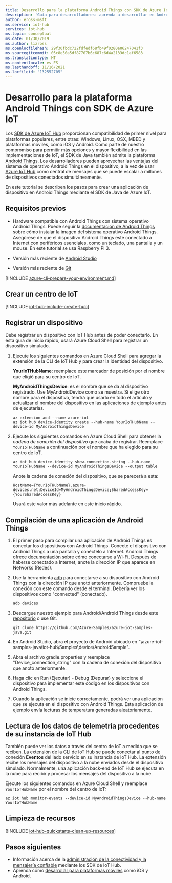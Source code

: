 ```yaml
---
title: Desarrollo para la plataforma Android Things con SDK de Azure IoT | Microsoft Docs
description: 'Guía para desarrolladores: aprenda a desarrollar en Android Things mediante los SDK de Azure IoT Hub.'
author: eross-msft
ms.service: iot-hub
services: iot-hub
ms.topic: conceptual
ms.date: 01/30/2019
ms.author: lizross
ms.openlocfilehash: 29f30fbdc722fdfedf68fb49f0280e06247041f3
ms.sourcegitcommit: 05c8e50a5df87707b6c687c6d4a2133dc1af6583
ms.translationtype: HT
ms.contentlocale: es-ES
ms.lasthandoff: 11/16/2021
ms.locfileid: "132552705"
---
```

# <a name="develop-for-android-things-platform-using-azure-iot-sdks"></a>Desarrollo para la plataforma Android Things con SDK de Azure IoT

Los [SDK de Azure IoT Hub](./iot-hub-devguide-sdks.md) proporcionan compatibilidad de primer nivel para plataformas populares, entre otras: Windows, Linux, OSX, MBED y plataformas móviles, como iOS y Android.  Como parte de nuestro compromiso para permitir más opciones y mayor flexibilidad en las implementaciones de IoT, el SDK de Java también admite la plataforma [Android Things](https://developer.android.com/things/).  Los desarrolladores pueden aprovechar las ventajas del sistema de operativo Android Things en el dispositivo, a la vez de usar [Azure IoT Hub](about-iot-hub.md) como central de mensajes que se puede escalar a millones de dispositivos conectados simultáneamente.

En este tutorial se describen los pasos para crear una aplicación de dispositivo en Android Things mediante el SDK de Java de Azure IoT.

## <a name="prerequisites"></a>Requisitos previos

* Hardware compatible con Android Things con sistema operativo Android Things.  Puede seguir la [documentación de Android Things](https://developer.android.com/things/get-started/kits#flash-at) sobre cómo instalar la imagen del sistema operativo Android Things.  Asegúrese de que el dispositivo Android Things esté conectado a Internet con periféricos esenciales, como un teclado, una pantalla y un mouse.  En este tutorial se usa Raspberry Pi 3.

* Versión más reciente de [Android Studio](https://developer.android.com/studio/)

* Versión más reciente de [Git](https://git-scm.com/)

[!INCLUDE [azure-cli-prepare-your-environment.md](../../includes/azure-cli-prepare-your-environment-no-header.md)]

## <a name="create-an-iot-hub"></a>Crear un centro de IoT

[!INCLUDE [iot-hub-include-create-hub](../../includes/iot-hub-include-create-hub.md)]

## <a name="register-a-device"></a>Registrar un dispositivo

Debe registrar un dispositivo con IoT Hub antes de poder conectarlo. En esta guía de inicio rápido, usará Azure Cloud Shell para registrar un dispositivo simulado.

1. Ejecute los siguientes comandos en Azure Cloud Shell para agregar la extensión de la CLI de IoT Hub y para crear la identidad del dispositivo.

   **YourIoTHubName**: reemplace este marcador de posición por el nombre que eligió para su centro de IoT.

   **MyAndroidThingsDevice**: es el nombre que se da al dispositivo registrado. Use MyAndroidDevice como se muestra. Si elige otro nombre para el dispositivo, tendrá que usarlo en todo el artículo y actualizar el nombre del dispositivo en las aplicaciones de ejemplo antes de ejecutarlas.

    ```azurecli-interactive
    az extension add --name azure-iot
    az iot hub device-identity create --hub-name YourIoTHubName --device-id MyAndroidThingsDevice
    ```

2. Ejecute los siguientes comandos en Azure Cloud Shell para obtener la *cadena de conexión del dispositivo* que acaba de registrar. Reemplace `YourIoTHubName` a continuación por el nombre que ha elegido para su centro de IoT.

    ```azurecli-interactive
    az iot hub device-identity show-connection-string --hub-name YourIoTHubName --device-id MyAndroidThingsDevice --output table
    ```

    Anote la cadena de conexión del dispositivo, que se parecerá a esta:

   `HostName={YourIoTHubName}.azure-devices.net;DeviceId=MyAndroidThingsDevice;SharedAccessKey={YourSharedAccessKey}`

    Usará este valor más adelante en este inicio rápido.

## <a name="building-an-android-things-application"></a>Compilación de una aplicación de Android Things

1. El primer paso para compilar una aplicación de Android Things es conectar los dispositivos con Android Things. Conecte el dispositivo con Android Things a una pantalla y conéctelo a Internet. Android Things ofrece [documentación](https://developer.android.com/things/get-started/kits) sobre cómo conectarse a Wi-Fi. Después de haberse conectado a Internet, anote la dirección IP que aparece en Networks (Redes).

2. Use la herramienta [adb](https://developer.android.com/studio/command-line/adb) para conectarse a su dispositivo con Android Things con la dirección IP que anotó anteriormente. Compruebe la conexión con este comando desde el terminal. Debería ver los dispositivos como "connected" (conectado).

   ```
   adb devices
   ```

3. Descargue nuestro ejemplo para Android/Android Things desde este [repositorio](https://github.com/Azure-Samples/azure-iot-samples-java) o use Git.

   ```
   git clone https://github.com/Azure-Samples/azure-iot-samples-java.git
   ```

4. En Android Studio, abra el proyecto de Android ubicado en "\azure-iot-samples-java\iot-hub\Samples\device\AndroidSample".

5. Abra el archivo gradle.properties y reemplace "Device_connection_string" con la cadena de conexión del dispositivo que anotó anteriormente.
 
6. Haga clic en Run (Ejecutar) - Debug (Depurar) y seleccione el dispositivo para implementar este código en los dispositivos con Android Things.

7. Cuando la aplicación se inicie correctamente, podrá ver una aplicación que se ejecuta en el dispositivo con Android Things. Esta aplicación de ejemplo envía lecturas de temperatura generadas aleatoriamente.

## <a name="read-the-telemetry-from-your-hub"></a>Lectura de los datos de telemetría procedentes de su instancia de IoT Hub

También puede ver los datos a través del centro de IoT a medida que se reciben. La extensión de la CLI de IoT Hub se puede conectar al punto de conexión **Eventos** del lado servicio en su instancia de IoT Hub. La extensión recibe los mensajes del dispositivo a la nube enviados desde el dispositivo simulado. Normalmente, una aplicación back-end de IoT Hub se ejecuta en la nube para recibir y procesar los mensajes del dispositivo a la nube.

Ejecute los siguientes comandos en Azure Cloud Shell y reemplace `YourIoTHubName` por el nombre del centro de IoT:

```azurecli-interactive
az iot hub monitor-events --device-id MyAndroidThingsDevice --hub-name YourIoTHubName
```

## <a name="clean-up-resources"></a>Limpieza de recursos

[!INCLUDE [iot-hub-quickstarts-clean-up-resources](../../includes/iot-hub-quickstarts-clean-up-resources.md)]

## <a name="next-steps"></a>Pasos siguientes

* Información acerca de la [administración de la conectividad y la mensajería confiable](iot-hub-reliability-features-in-sdks.md) mediante los SDK de IoT Hub.
* Aprenda cómo [desarrollar para plataformas móviles](iot-hub-how-to-develop-for-mobile-devices.md) como iOS y Android.
